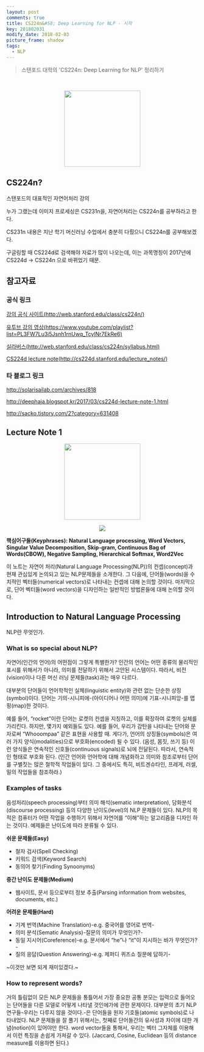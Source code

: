 ```yaml
---
layout: post
comments: true
title: CS224n&#58; Deep Learning for NLP - 시작
key: 201802031
modify_date: 2018-02-03
picture_frame: shadow
tags:
  - NLP
---
```


> 스탠포드 대학의 'CS224n: Deep Learning for NLP' 정리하기

<br>

<p style="text-align:center"><img src="https://raw.githubusercontent.com/q0115643/my_blog/master/images/cs224n/cs224d-title.png" width="200" height="200" /></p>

## CS224n?

스탠포드의 대표적인 자연어처리 강의

<!--more-->

누가 그랬는데 이미지 프로세싱은 CS231n을, 자연어처리는 CS224n를 공부하라고 한다.

CS231n 내용은 지난 학기 머신러닝 수업에서 충분히 다뤘으니 CS224n를 공부해보겠다.

구글링할 때 CS224d로 검색해야 자료가 많이 나오는데, 이는 과목명칭이 2017년에 CS224d -> CS224n 으로 바뀌었기 때문.

## 참고자료

### 공식 링크

[강의 공식 사이트(http://web.stanford.edu/class/cs224n/)](http://web.stanford.edu/class/cs224n/)

[유투브 강의 영상(https://www.youtube.com/playlist?list=PL3FW7Lu3i5Jsnh1rnUwq_TcylNr7EkRe6)](https://www.youtube.com/playlist?list=PL3FW7Lu3i5Jsnh1rnUwq_TcylNr7EkRe6)

[실라버스(http://web.stanford.edu/class/cs224n/syllabus.html)](http://web.stanford.edu/class/cs224n/syllabus.html)

[CS224d lecture note(http://cs224d.stanford.edu/lecture_notes/)](http://cs224d.stanford.edu/lecture_notes/)

### 타 블로그 링크

http://solarisailab.com/archives/818

http://deephaja.blogspot.kr/2017/03/cs224d-lecture-note-1.html

http://sacko.tistory.com/2?category=631408

## Lecture Note 1

<p style="text-align:center"><img src="https://raw.githubusercontent.com/q0115643/my_blog/master/images/cs224n/choolbal.png" width="200" height="200" /></p>

<p style="text-align:center"><img src="https://raw.githubusercontent.com/q0115643/my_blog/master/images/cs224n/cs224n_front_image.png"/></p>

**핵심어구들(Keyphrases): Natural Language processing, Word Vectors, Singular Value Decomposition, Skip-gram, Continuous Bag of Words(CBOW), Negative Sampling, Hierarchical Softmax, Word2Vec**

이 노트는 자연어 처리(Natural Language Processing(NLP))의 컨셉(concept)과 현재 관심있게 논의되고 있는 NLP문제들을 소개한다.
그 다음에, 단어들(words)을 수치적인 벡터들(numerical vectors)로 나타내는 컨셉에 대해 논의할 것이다.
마지막으로, 단어 벡터들(word vectors)을 디자인하는 일반적인 방법론들에 대해 논의할 것이다.

## Introduction to Natural Language Processing

NLP란 무엇인가.

### What is so special about NLP?

자연어(인간의 언어)의 어떤점이 그렇게 특별한가? 인간의 언어는 어떤 종류의 물리적인 표시를 위해서가 아니라, 의미를 전달하기 위해서 고안된 시스템이다. 따라서, 비전(vision)이나 다른 머신 러닝 문제들(task)과는 매우 다르다.

대부분의 단어들이 언어학적인 실체(linguistic entity)와 관련 없는 단순한 상징(symbol)이다. 단어는 기의-시니피에-(아이디어나 어떤 의미)에 기표-시니피앙-를 맵핑(map)한 것이다.

예를 들어, “rocket”이란 단어는 로켓의 컨셉을 지칭하고, 이를 확장하여 로켓의 실체를 가리킨다.
하지만, 몇가지 예외들도 있다. 예를 들어, 우리가 감탄을 나타내는 단어와 문자로써 “Whooompaa” 같은 표현을 사용할 때.
게다가, 언어의 상징들(symbols)은 여러 가지 양식(modalities)으로 부호화(encoded) 될 수 있다. (음성, 몸짓, 쓰기 등)
이런 양식들은 연속적인 신호들(continuous signals)로 뇌에 전달된다. 따라서, 연속적인 형태로 부호화 된다.
(인간 언어와 언어학에 대해 개념화하고 의미와 참조로부터 단어를 구별짓는 많은 철학적 작업들이 있다.
그 중에서도 특히, 비트겐슈타인, 프레게, 러셀, 밀의 작업들을 참조하라.)

### Examples of tasks

음성처리(speech processing)부터 의미 해석(sematic interpretation), 담화분석(discourse processing) 등의 다양한 난이도(level)의 NLP 문제들이 있다.
NLP의 목적은 컴퓨터가 어떤 작업을 수행하기 위해서 자연어를 “이해”하는 알고리즘을 디자인 하는 것이다.
예제들은 난이도에 따라 분류될 수 있다.

**쉬운 문제들(Easy)**
* 철자 검사(Spell Checking)
* 키워드 검색(Keyword Search)
* 동의어 찾기(Finding Synoonyms)

**중간 난이도 문제들(Medium)**
* 웹사이트, 문서 등으로부터 정보 추출(Parsing information from websites, documents, etc.)

**어려운 문제들(Hard)**
* 기계 번역(Machine Translation)-e.g. 중국어를 영어로 번역-
* 의미 분석(Sematic Analysis)-질문의 의미가 무엇인가?-
* 동일 지시어(Coreference)-e.g. 문서에서 “he”나 “it”이 지시하는 바가 무엇인가?-
* 질의 응답(Question Answering)-e.g. 제퍼디 퀴즈쇼 질문에 답하기-

~이것만 보면 되게 재미있겠다.~

### How to represent words?

거의 틀림없이 모든 NLP 문제들을 통틀어서 가장 중요한 공통 분모는 입력으로 들어오는 단어들을 다른 모델로 어떻게 나타낼 것인에가에 관한 문제이다.
대부분의 초기 NLP 연구들-우리는 다루지 않을 것이다.-은 단어들을 원자 기호들(atomic symbols)로 나타내었다.
NLP 문제들을 잘 풀기 위해서는, 첫째로 단어들간의 유사성과 차이에 대한 개념(notion)이 있어야만 한다.
word vector들을 통해서, 우리는 벡터 그자체를 이용해서 이런 특징을 손쉽게 가져갈 수 있다. (Jaccard, Cosine, Euclidean 등의 distance measure를 이용하면 된다.)
